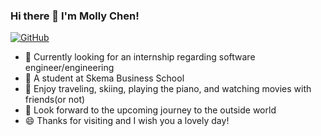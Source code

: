 ### Hi there 👋 I'm Molly Chen!
[![GitHub](https://img.shields.io/badge/dynamic/json?logo=github&label=GitHub&labelColor=495867)](https://siichen.github.io/Personal-Page/Si's%20Page.html)

- 🔭 Currently looking for an internship regarding software engineer/engineering
- 🌱 A student at Skema Business School
- 👯 Enjoy traveling, skiing, playing the piano, and watching movies with friends(or not)
- 💬 Look forward to the upcoming journey to the outside world
- 😄 Thanks for visiting and I wish you a lovely day!
